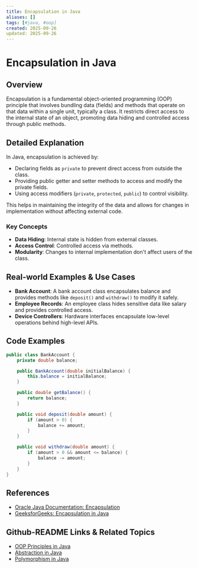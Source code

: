 ```yaml
---
title: Encapsulation in Java
aliases: []
tags: [#java, #oop]
created: 2025-09-26
updated: 2025-09-26
---
```


# Encapsulation in Java

## Overview
Encapsulation is a fundamental object-oriented programming (OOP) principle that involves bundling data (fields) and methods that operate on that data within a single unit, typically a class. It restricts direct access to the internal state of an object, promoting data hiding and controlled access through public methods.

## Detailed Explanation
In Java, encapsulation is achieved by:
- Declaring fields as `private` to prevent direct access from outside the class.
- Providing public getter and setter methods to access and modify the private fields.
- Using access modifiers (`private`, `protected`, `public`) to control visibility.

This helps in maintaining the integrity of the data and allows for changes in implementation without affecting external code.

### Key Concepts
- **Data Hiding**: Internal state is hidden from external classes.
- **Access Control**: Controlled access via methods.
- **Modularity**: Changes to internal implementation don't affect users of the class.

## Real-world Examples & Use Cases
- **Bank Account**: A bank account class encapsulates balance and provides methods like `deposit()` and `withdraw()` to modify it safely.
- **Employee Records**: An employee class hides sensitive data like salary and provides controlled access.
- **Device Controllers**: Hardware interfaces encapsulate low-level operations behind high-level APIs.

## Code Examples
```java
public class BankAccount {
    private double balance;

    public BankAccount(double initialBalance) {
        this.balance = initialBalance;
    }

    public double getBalance() {
        return balance;
    }

    public void deposit(double amount) {
        if (amount > 0) {
            balance += amount;
        }
    }

    public void withdraw(double amount) {
        if (amount > 0 && amount <= balance) {
            balance -= amount;
        }
    }
}
```

## References
- [Oracle Java Documentation: Encapsulation](https://docs.oracle.com/javase/tutorial/java/concepts/)
- [GeeksforGeeks: Encapsulation in Java](https://www.geeksforgeeks.org/encapsulation-in-java/)

## Github-README Links & Related Topics
- [OOP Principles in Java](../oop-principles-in-java/README.md)
- [Abstraction in Java](../abstraction-in-java/README.md)
- [Polymorphism in Java](../polymorphism-in-java/README.md)